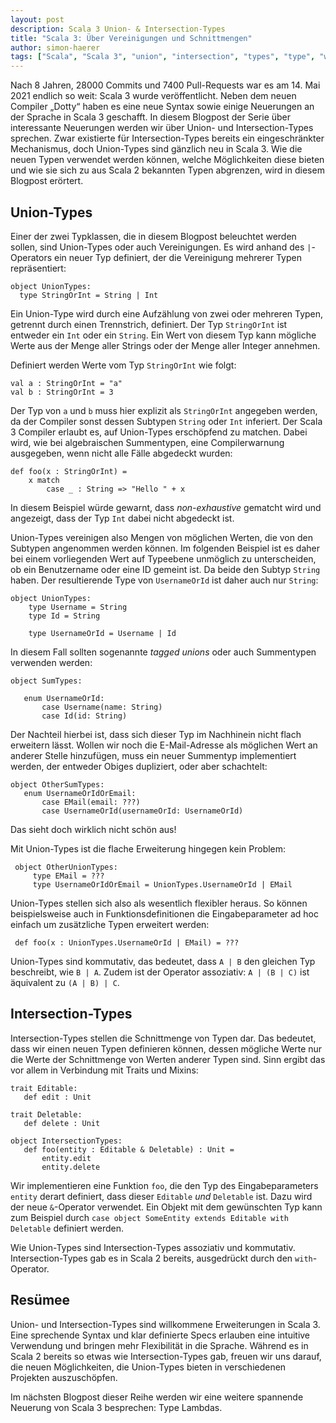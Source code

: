 ```yaml
---
layout: post
description: Scala 3 Union- & Intersection-Types
title: "Scala 3: Über Vereinigungen und Schnittmengen"
author: simon-haerer
tags: ["Scala", "Scala 3", "union", "intersection", "types", "type", "with"]
---
```



Nach 8 Jahren, 28000 Commits und 7400 Pull-Requests war es am 14. Mai
2021 endlich so weit: Scala 3 wurde veröffentlicht. Neben dem neuen
Compiler „Dotty“ haben es eine neue Syntax sowie einige Neuerungen an
der Sprache in Scala 3 geschafft. In diesem Blogpost der Serie über
interessante Neuerungen werden wir über Union- und Intersection-Types
sprechen. Zwar existierte für Intersection-Types bereits ein
eingeschränkter Mechanismus, doch Union-Types sind gänzlich neu in
Scala 3. Wie die neuen Typen verwendet werden können, welche
Möglichkeiten diese bieten und wie sie sich zu aus Scala 2 bekannten
Typen abgrenzen, wird in diesem Blogpost erörtert.

<!-- more start -->

## Union-Types

Einer der zwei Typklassen, die in diesem Blogpost beleuchtet werden
sollen, sind Union-Types oder auch Vereinigungen. Es wird anhand des
`|`-Operators ein neuer Typ definiert, der die Vereinigung mehrerer
Typen repräsentiert:

    object UnionTypes:
      type StringOrInt = String | Int


Ein Union-Type wird durch eine Aufzählung von zwei oder mehreren
Typen, getrennt durch einen Trennstrich, definiert. Der Typ
`StringOrInt` ist entweder ein `Int` oder ein `String`. Ein Wert von
diesem Typ kann mögliche Werte aus der Menge aller Strings oder der
Menge aller Integer annehmen.

Definiert werden Werte vom Typ `StringOrInt` wie folgt:

    val a : StringOrInt = "a"
    val b : StringOrInt = 3

Der Typ von `a` und `b` muss hier explizit als `StringOrInt` angegeben
werden, da der Compiler sonst dessen Subtypen `String` oder `Int`
inferiert. Der Scala 3 Compiler erlaubt es, auf Union-Types
erschöpfend zu matchen. Dabei wird, wie bei algebraischen Summentypen,
eine Compilerwarnung ausgegeben, wenn nicht alle Fälle abgedeckt
wurden:

    def foo(x : StringOrInt) =
        x match
            case _ : String => "Hello " + x



In diesem Beispiel würde gewarnt, dass _non-exhaustive_ gematcht wird und
angezeigt, dass der Typ `Int` dabei nicht abgedeckt ist. 
    
Union-Types vereinigen also Mengen von möglichen Werten, die von den
Subtypen angenommen werden können. Im folgenden Beispiel ist es daher
bei einem vorliegenden Wert auf Typeebene unmöglich zu unterscheiden,
ob ein Benutzername oder eine ID gemeint ist. Da beide den Subtyp `String`
haben. Der resultierende Type von `UsernameOrId` ist daher auch nur `String`:

    object UnionTypes:
        type Username = String
        type Id = String

        type UsernameOrId = Username | Id


In diesem Fall sollten sogenannte _tagged unions_ oder auch
Summentypen verwenden werden:

    object SumTypes:

       enum UsernameOrId:
           case Username(name: String)
           case Id(id: String)


Der Nachteil hierbei ist, dass sich dieser Typ im Nachhinein nicht
flach erweitern lässt. Wollen wir noch die E-Mail-Adresse als
möglichen Wert an anderer Stelle hinzufügen, muss ein neuer
Summentyp implementiert werden, der entweder Obiges dupliziert, oder
aber schachtelt:

    object OtherSumTypes:
       enum UsernameOrIdOrEmail:
           case EMail(email: ???)
           case UsernameOrId(usernameOrId: UsernameOrId)
    

 Das sieht doch wirklich nicht schön aus! 

 Mit Union-Types ist die flache Erweiterung hingegen kein Problem:

     object OtherUnionTypes:
         type EMail = ???
         type UsernameOrIdOrEmail = UnionTypes.UsernameOrId | EMail

 Union-Types stellen sich also als wesentlich flexibler heraus. So
 können beispielsweise auch in Funktionsdefinitionen die
 Eingabeparameter ad hoc einfach um zusätzliche Typen erweitert werden:
 
     def foo(x : UnionTypes.UsernameOrId | EMail) = ???

 Union-Types sind kommutativ, das bedeutet, dass `A | B` den gleichen
 Typ beschreibt, wie `B | A`. Zudem ist der Operator assoziativ: `A |
 (B | C)` ist äquivalent zu `(A | B) | C`.


## Intersection-Types

Intersection-Types stellen die Schnittmenge von Typen dar. Das
bedeutet, dass wir einen neuen Typen definieren können, dessen
mögliche Werte nur die Werte der Schnittmenge von Werten anderer Typen
sind. Sinn ergibt das vor allem in Verbindung mit Traits und Mixins:

    trait Editable:
       def edit : Unit
    
    trait Deletable:
       def delete : Unit
    
    object IntersectionTypes:
       def foo(entity : Editable & Deletable) : Unit =
           entity.edit
           entity.delete

Wir implementieren eine Funktion `foo`, die den Typ des
Eingabeparameters `entity` derart definiert, dass dieser `Editable`
_und_ `Deletable` ist. Dazu wird der neue `&`-Operator
verwendet. Ein Objekt mit dem gewünschten Typ kann zum Beispiel durch 
`case object SomeEntity extends Editable with Deletable` definiert werden.
    
Wie Union-Types sind Intersection-Types assoziativ und
kommutativ. Intersection-Types gab es in Scala 2 bereits, ausgedrückt
durch den `with`-Operator. 


## Resümee

Union- und Intersection-Types sind willkommene Erweiterungen in
Scala 3. Eine sprechende Syntax und klar definierte Specs 
erlauben eine intuitive Verwendung und bringen mehr Flexibilität in
die Sprache. Während es in Scala 2 bereits so etwas wie
Intersection-Types gab, freuen wir uns darauf, die neuen Möglichkeiten,
die Union-Types bieten in verschiedenen Projekten auszuschöpfen.

Im nächsten Blogpost dieser Reihe werden wir eine weitere spannende
Neuerung von Scala 3 besprechen: Type Lambdas.
